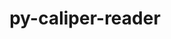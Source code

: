 ---
title: "py-caliper-reader"
layout: cache
categories: [package, develop]
meta: {"compilers": ["none"], "num_specs": 8, "num_specs_by_stack": {"radiuss": 8, "root": 8}, "oss": ["ubuntu18.04"], "platforms": ["linux"], "stacks": ["radiuss", "root"], "targets": ["x86_64_v3"], "versions": ["0.4.0"]}
spec_details: [{"compiler": "none", "hash": "7abwdsj66jqfonhklsgcaq6cckxfcw4n", "os": "ubuntu18.04", "platform": "linux", "size": "-", "stacks": ["radiuss", "root"], "target": "x86_64_v3", "variants": ["build_system=python_pip"], "versions": ["0.4.0"]}, {"compiler": "none", "hash": "anjvuus42vpvkpoablbpf7ibrn5ngagx", "os": "ubuntu18.04", "platform": "linux", "size": "-", "stacks": ["radiuss", "root"], "target": "x86_64_v3", "variants": ["build_system=python_pip"], "versions": ["0.4.0"]}, {"compiler": "none", "hash": "gygxfd4idjyxcsvws4hpxelzpbikdv43", "os": "ubuntu18.04", "platform": "linux", "size": "-", "stacks": ["radiuss", "root"], "target": "x86_64_v3", "variants": ["build_system=python_pip"], "versions": ["0.4.0"]}, {"compiler": "none", "hash": "kqjiax45p3ljhwbdgtazhd5ukrimfrda", "os": "ubuntu18.04", "platform": "linux", "size": "-", "stacks": ["radiuss", "root"], "target": "x86_64_v3", "variants": ["build_system=python_pip"], "versions": ["0.4.0"]}, {"compiler": "none", "hash": "mkp45fbsmpef7xur67panu6spsiiohxd", "os": "ubuntu18.04", "platform": "linux", "size": "-", "stacks": ["radiuss", "root"], "target": "x86_64_v3", "variants": ["build_system=python_pip"], "versions": ["0.4.0"]}, {"compiler": "none", "hash": "pwo557l2uhcgykp3v7q4natlfwcgenox", "os": "ubuntu18.04", "platform": "linux", "size": "-", "stacks": ["radiuss", "root"], "target": "x86_64_v3", "variants": ["build_system=python_pip"], "versions": ["0.4.0"]}, {"compiler": "none", "hash": "z4ewskt5h4luvdmoyrycl3lthgxqfbub", "os": "ubuntu18.04", "platform": "linux", "size": "-", "stacks": ["radiuss", "root"], "target": "x86_64_v3", "variants": ["build_system=python_pip"], "versions": ["0.4.0"]}, {"compiler": "none", "hash": "zavvkh6kho4jddqgutqlhbcsmand3vjk", "os": "ubuntu18.04", "platform": "linux", "size": "-", "stacks": ["radiuss", "root"], "target": "x86_64_v3", "variants": ["build_system=python_pip"], "versions": ["0.4.0"]}]
---